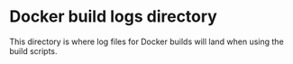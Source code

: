 # Docker build logs directory

This directory is where log files for Docker builds will land when using the build scripts.
